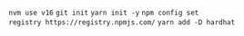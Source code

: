 `nvm use v16`
`git init`
`yarn init -y`
`npm config set registry https://registry.npmjs.com/`
`yarn add -D hardhat`
